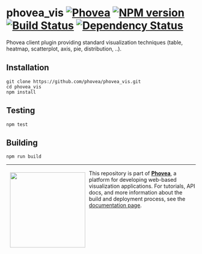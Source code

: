 phovea_vis [![Phovea][phovea-image]][phovea-url] [![NPM version][npm-image]][npm-url] [![Build Status][travis-image]][travis-url] [![Dependency Status][daviddm-image]][daviddm-url]
=====================

Phovea client plugin providing standard visualization techniques (table, heatmap, scatterplot, axis, pie, distribution, ..).

Installation
------------

```
git clone https://github.com/phovea/phovea_vis.git
cd phovea_vis
npm install
```

Testing
-------

```
npm test
```

Building
--------

```
npm run build
```



***

<a href="https://caleydo.org"><img src="http://caleydo.org/assets/images/logos/caleydo.svg" align="left" width="200px" hspace="10" vspace="6"></a>
This repository is part of **[Phovea](http://phovea.caleydo.org/)**, a platform for developing web-based visualization applications. For tutorials, API docs, and more information about the build and deployment process, see the [documentation page](http://caleydo.org/documentation/).


[phovea-image]: https://img.shields.io/badge/Phovea-Client%20Plugin-F47D20.svg
[phovea-url]: https://phovea.caleydo.org
[npm-image]: https://badge.fury.io/js/phovea_vis.svg
[npm-url]: https://npmjs.org/package/phovea_vis
[travis-image]: https://travis-ci.org/phovea/phovea_vis.svg?branch=master
[travis-url]: https://travis-ci.org/phovea/phovea_vis
[daviddm-image]: https://david-dm.org/phovea/phovea_vis.svg?theme=shields.io
[daviddm-url]: https://david-dm.org/phovea/phovea_vis
